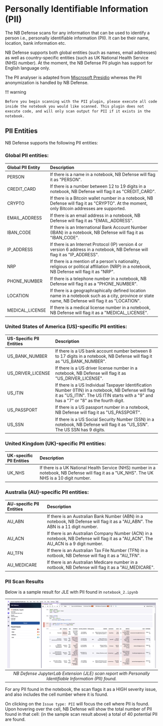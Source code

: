 # Personally Identifiable Information (PII)
The NB Defense scans for any information that can be used to identify a person i.e., personally identifiable information (PII). It can be their name, location, bank information etc. 

NB Defense supports both global entities (such as names, email addresses) as well as country-specific entities (such as UK National Health Service (NHS) number). At the moment, the NB Defense PII plugin has support for English language only. 

The PII analyser is adapted from [Miscrosoft Presidio](https://microsoft.github.io/presidio/) whereas the PII anonymization is handled by NB Defense.

!!! warning

    Before you begin scanning with the PII plugin, please execute all code inside the notebook you would like scanned. This plugin does not execute code, and will only scan output for PII if it exists in the notebook.


## PII Entities
NB Defense supports the following PII entities:

### Global PII entities: 

| Global PII Entity  | Description  |
| :--     | :---         |
| PERSON |   If there is a name in a notebook, NB Defense will flag it as "PERSON". |
| CREDIT_CARD | If there is a number between 12 to 19 digits in a notebook, NB Defense will flag it as "CREDIT_CARD".|
| CRYPTO | If there is a Bitcoin wallet number in a notebook, NB Defense will flag it as "CRYPTO". At the moment, only Bitcoin addresses are supported. | 
| EMAIL_ADDRESS | If there is an email address in a notebook, NB Defense will flag it as "EMAIL_ADDRESS". |
| IBAN_CODE | If there is an International Bank Account Number (IBAN) in a notebook, NB Defense will flag it as "IBAN_CODE". |
| IP_ADDRESS | If there is an Internet Protocol (IP) version 4 or version 6 address in a notebook, NB Defense will flag it as "IP_ADDRESS". |
|NRP | If there is a mention of a person's nationality, religious or political affiliation (NRP) in a notebook, NB Defense will flag it as "NRP". |
|PHONE_NUMBER| If there is a telephone number in a notebook, NB Defense will flag it as a "PHONE_NUMBER".|
|LOCATION| If there is a geographraphically defined location name in a notebook such as a city, province or state name, NB Defense will flag it as "LOCATION". |
| MEDICAL_LICENSE | If there is a medical license number in a notebook, NB Defense will flag it as a "MEDICAL_LICENSE". |




### United States of America (US)-specific PII entities:


| US-Specific PII Entities | Description |
| :-- | :-- |
| US_BANK_NUMBER | If there is a US bank account number between 8 to 17 digits in a notebook, NB Defense will flag it as "US_BANK_NUMBER". |
| US_DRIVER_LICENSE | If there is a US driver license number in a notebook, NB Defense will flag it as "US_DRIVER_LICENSE". |
| US_ITIN | If there is a US Individual Taxpayer Identification Number (ITIN) in a notebook, NB Defense will flag it as "US_ITIN". The US ITIN starts with a "9" and has a "7" or "8" as the fourth digit. |
|US_PASSPORT | If there is a US passport number in a notebook, NB Defense will flag it as "US_PASSPORT". |
|US_SSN| If there is a US Social Security Number (SSN) in a notebook, NB Defense will flag it as "US_SSN". The US SSN has 9 digits.  |







### United Kingdom (UK)-specific PII entities:

|UK-specific PII Entities | Description |
|:--- | :--- |
| UK_NHS | If there is a UK National Health Service (NHS) number in a notebook, NB Defense will flag it as a "UK_NHS". The UK NHS is a 10 digit number. |



### Australia (AU)-specific PII entities:
|AU-specific PII Entities | Description |
|:--- | :--- |
| AU_ABN  | If there is an Australian Bank Number (ABN) in a notebook, NB Defense will flag it as a "AU_ABN". The ABN is a 11 digit number.  |
|AU_ACN | If there is an Australian Company Number (ACN) in a notebook, NB Defense will flag it as a "AU_ACN". The AU_ACN is a 9 digit number.  |
| AU_TFN | If there is an Australian Tax File Number (TFN) in a notbook, NB Defense will flag it as a "AU_TFN". |
| AU_MEDICARE| If there is an Australian Medicare number in a notbook, NB Defense will flag it as a "AU_MEDICARE". |


### PII Scan Results
Below is a sample result for JLE with PII found in ```notebook_2.ipynb``` 

| ![](images/nbd-jle-scan-pii-found.png) |
| :--: |
| *NB Defense JupyterLab Extension (JLE) scan report with Personally Identifiable Information (PII) found.* |

For any PII found in the notebook, the scan flags it as a HIGH severity issue, and also includes the cell number where it is found. 

On clicking on the  ```Issue type: PII```  will focus the cell where PII is found. Upon hovering over the cell, NB Defense will show the total number of PII found in that cell: (in the sample scan result above) a total of 40 potential PII are found. 